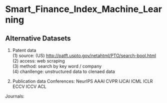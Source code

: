 # Smart_Finance_Index_Machine_Learning

## Alternative Datasets

1. Patent data  
(1) source: (US) http://patft.uspto.gov/netahtml/PTO/search-bool.html  
(2) access: web scraping  
(3) method: search by key word / company  
(4) chanllenge: unstructured data to clenaed data  

2. Publication data
Conferences:
   NeurIPS
   AAAI
   CVPR
   IJCAI
   ICML
   ICLR
   ECCV
   ICCV
   ACL
   
Journals:
   



